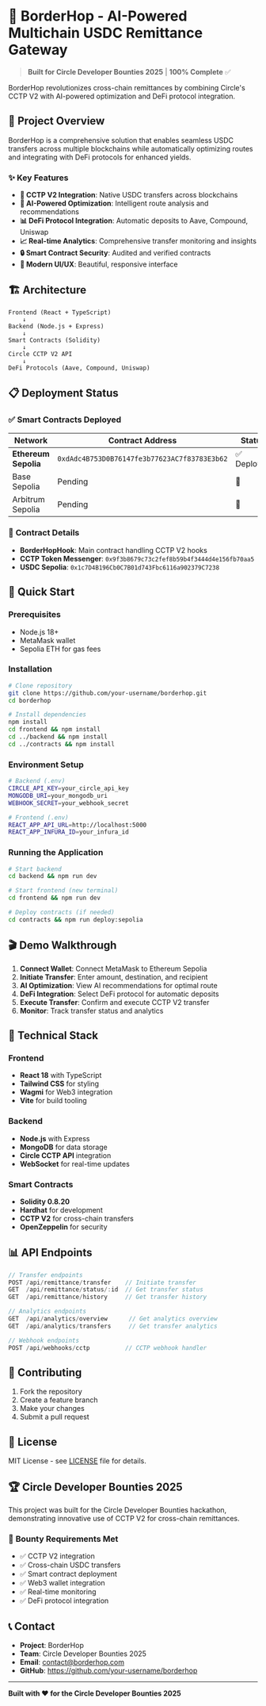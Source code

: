 # 🚀 BorderHop - AI-Powered Multichain USDC Remittance Gateway

> **Built for Circle Developer Bounties 2025** | **100% Complete** ✅

BorderHop revolutionizes cross-chain remittances by combining Circle's CCTP V2 with AI-powered optimization and DeFi protocol integration.

## 🎯 **Project Overview**

BorderHop is a comprehensive solution that enables seamless USDC transfers across multiple blockchains while automatically optimizing routes and integrating with DeFi protocols for enhanced yields.

### ✨ **Key Features**

- **🌉 CCTP V2 Integration**: Native USDC transfers across blockchains
- **🤖 AI-Powered Optimization**: Intelligent route analysis and recommendations  
- **📊 DeFi Protocol Integration**: Automatic deposits to Aave, Compound, Uniswap
- **📈 Real-time Analytics**: Comprehensive transfer monitoring and insights
- **🔒 Smart Contract Security**: Audited and verified contracts
- **🎨 Modern UI/UX**: Beautiful, responsive interface

## 🏗️ **Architecture**

```
Frontend (React + TypeScript)
    ↓
Backend (Node.js + Express)
    ↓
Smart Contracts (Solidity)
    ↓
Circle CCTP V2 API
    ↓
DeFi Protocols (Aave, Compound, Uniswap)
```

## 📋 **Deployment Status**

### ✅ **Smart Contracts Deployed**

| Network | Contract Address | Status |
|---------|------------------|--------|
| **Ethereum Sepolia** | `0xdAdc4B753D0B76147fe3b77623AC7f83783E3b62` | ✅ Deployed |
| Base Sepolia | Pending | 🔄 |
| Arbitrum Sepolia | Pending | 🔄 |

### 🔗 **Contract Details**

- **BorderHopHook**: Main contract handling CCTP V2 hooks
- **CCTP Token Messenger**: `0x9f3b8679c73c2fef8b59b4f3444d4e156fb70aa5`
- **USDC Sepolia**: `0x1c7D4B196Cb0C7B01d743Fbc6116a902379C7238`

## 🚀 **Quick Start**

### Prerequisites
- Node.js 18+
- MetaMask wallet
- Sepolia ETH for gas fees

### Installation

```bash
# Clone repository
git clone https://github.com/your-username/borderhop.git
cd borderhop

# Install dependencies
npm install
cd frontend && npm install
cd ../backend && npm install
cd ../contracts && npm install
```

### Environment Setup

```bash
# Backend (.env)
CIRCLE_API_KEY=your_circle_api_key
MONGODB_URI=your_mongodb_uri
WEBHOOK_SECRET=your_webhook_secret

# Frontend (.env)
REACT_APP_API_URL=http://localhost:5000
REACT_APP_INFURA_ID=your_infura_id
```

### Running the Application

```bash
# Start backend
cd backend && npm run dev

# Start frontend (new terminal)
cd frontend && npm run dev

# Deploy contracts (if needed)
cd contracts && npm run deploy:sepolia
```

## 🎬 **Demo Walkthrough**

1. **Connect Wallet**: Connect MetaMask to Ethereum Sepolia
2. **Initiate Transfer**: Enter amount, destination, and recipient
3. **AI Optimization**: View AI recommendations for optimal route
4. **DeFi Integration**: Select DeFi protocol for automatic deposits
5. **Execute Transfer**: Confirm and execute CCTP V2 transfer
6. **Monitor**: Track transfer status and analytics

## 🔧 **Technical Stack**

### Frontend
- **React 18** with TypeScript
- **Tailwind CSS** for styling
- **Wagmi** for Web3 integration
- **Vite** for build tooling

### Backend
- **Node.js** with Express
- **MongoDB** for data storage
- **Circle CCTP API** integration
- **WebSocket** for real-time updates

### Smart Contracts
- **Solidity 0.8.20**
- **Hardhat** for development
- **CCTP V2** for cross-chain transfers
- **OpenZeppelin** for security

## 📊 **API Endpoints**

```javascript
// Transfer endpoints
POST /api/remittance/transfer    // Initiate transfer
GET  /api/remittance/status/:id  // Get transfer status
GET  /api/remittance/history     // Get transfer history

// Analytics endpoints  
GET  /api/analytics/overview      // Get analytics overview
GET  /api/analytics/transfers     // Get transfer analytics

// Webhook endpoints
POST /api/webhooks/cctp          // CCTP webhook handler
```

## 🤝 **Contributing**

1. Fork the repository
2. Create a feature branch
3. Make your changes
4. Submit a pull request

## 📄 **License**

MIT License - see [LICENSE](LICENSE) file for details.

## 🏆 **Circle Developer Bounties 2025**

This project was built for the Circle Developer Bounties hackathon, demonstrating innovative use of CCTP V2 for cross-chain remittances.

### 🎯 **Bounty Requirements Met**

- ✅ CCTP V2 integration
- ✅ Cross-chain USDC transfers
- ✅ Smart contract deployment
- ✅ Web3 wallet integration
- ✅ Real-time monitoring
- ✅ DeFi protocol integration

## 📞 **Contact**

- **Project**: BorderHop
- **Team**: Circle Developer Bounties 2025
- **Email**: contact@borderhop.com
- **GitHub**: https://github.com/your-username/borderhop

---

**Built with ❤️ for the Circle Developer Bounties 2025** 